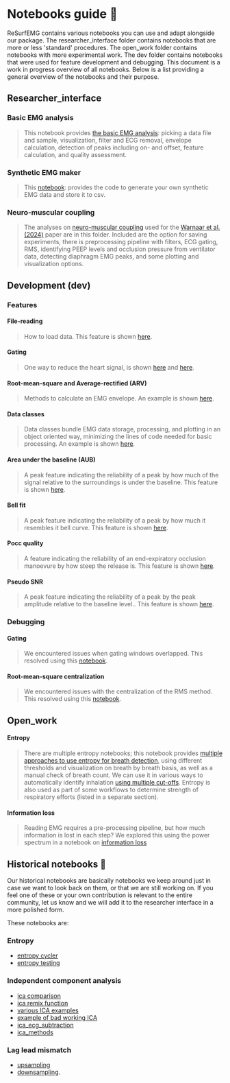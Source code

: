 # Notebooks guide :rainbow:

ReSurfEMG contains various notebooks you can use and adapt alongside our package. The researcher_interface folder contains notebooks that are more or less 'standard' procedures. The open_work folder contains notebooks with more experimental work. The dev folder contains notebooks that were used for feature development and debugging. This document is a work in progress overview of all notebooks. Below is a list providing a general overview of the notebooks and their purpose. 

## **Researcher_interface**

### Basic EMG analysis

> This notebook provides [the basic EMG analysis](https://github.com/ReSurfEMG/ReSurfEMG/blob/main/notebooks/researcher_interface/basic_emg_pipeline.ipynb): picking a data file and sample, visualization, filter and ECG removal, envelope calculation, detection of peaks including on- and offset, feature calculation, and quality assessment.


### Synthetic EMG maker

> This [notebook](https://github.com/ReSurfEMG/ReSurfEMG/blob/main/notebooks/researcher_interface/synthetic_data_generation.ipynb): provides the code to generate your own synthetic EMG data and store it to csv.

### Neuro-muscular coupling

> The analyses on [neuro-muscular coupling](https://github.com/ReSurfEMG/ReSurfEMG/blob/main/notebooks/researcher_interface/publication_2024_neuromuscular_coupling) used for the [Warnaar et al. (2024)](https://doi.org/10.1186/s13054-024-04978-0) paper are in this folder. Included are the option for saving experiments, there is preprocessing pipeline with filters, ECG gating, RMS, identifying PEEP levels and occlusion pressure from ventilator data, detecting diaphragm EMG peaks, and some plotting and visualization options.


## **Development (dev)**

### Features

#### File-reading
> How to load data. This feature is shown [here](https://github.com/ReSurfEMG/ReSurfEMG/blob/main/notebooks/dev/feature_development/file_reading.ipynb).

#### Gating
> One way to reduce the heart signal, is shown [here](https://github.com/ReSurfEMG/ReSurfEMG/blob/main/notebooks/dev/feature_development/gating_example.ipynb) and [here](https://github.com/ReSurfEMG/ReSurfEMG/blob/main/notebooks/dev/feature_development/gating_pipeline.ipynb).

#### Root-mean-square and Average-rectified (ARV)
> Methods to calculate an EMG envelope. An example is shown [here](https://github.com/ReSurfEMG/ReSurfEMG/blob/main/notebooks/dev/feature_development/rms_arv_example.ipynb).

#### Data classes
> Data classes bundle EMG data storage, processing, and plotting in an object oriented way, minimizing the lines of code needed for basic processing. An example is shown [here](https://github.com/ReSurfEMG/ReSurfEMG/blob/main/notebooks/dev/feature_development/pipeline_structure.ipynb).

#### Area under the baseline (AUB)
> A peak feature indicating the reliability of a peak by how much of the signal relative to the surroundings is under the baseline. This feature is shown [here](https://github.com/ReSurfEMG/ReSurfEMG/blob/main/notebooks/dev/feature_development/aub_test.ipynb).

#### Bell fit
> A peak feature indicating the reliability of a peak by how much it resembles it bell curve. This feature is shown [here](https://github.com/ReSurfEMG/ReSurfEMG/blob/main/notebooks/dev/feature_development/bell_fit_example.ipynb).

#### Pocc quality
> A feature indicating the reliability of an end-expiratory occlusion manoevure by how steep the release is. This feature is shown [here](https://github.com/ReSurfEMG/ReSurfEMG/blob/main/notebooks/dev/feature_development/pocc_quality_test.ipynb).

#### Pseudo SNR
> A peak feature indicating the reliability of a peak by the peak amplitude relative to the baseline level.. This feature is shown [here](https://github.com/ReSurfEMG/ReSurfEMG/blob/main/notebooks/dev/feature_development/pseudo_snr.ipynb).

### Debugging

#### Gating
> We encountered issues when gating windows overlapped. This resolved using this [notebook](https://github.com/ReSurfEMG/ReSurfEMG/blob/main/notebooks/dev/debugging/gating_adjacent_peaks_example.ipynb).

#### Root-mean-square centralization
> We encountered issues with the centralization of the RMS method. This resolved using this [notebook](https://github.com/ReSurfEMG/ReSurfEMG/blob/main/notebooks/dev/debugging/rms_centralisation_example.ipynb).

## **Open_work**

#### Entropy

> There are multiple entropy notebooks; this notebook provides [multiple approaches to use entropy for breath detection](https://github.com/ReSurfEMG/ReSurfEMG/blob/main/notebooks/open_work/entropy_eline_near_final.ipynb), using different thresholds and visualization on breath by breath basis, as well as a manual check of breath count. We can use it in various ways to automatically identify inhalation [using multiple cut-offs](https://github.com/ReSurfEMG/ReSurfEMG/blob/main/notebooks/open_work/entropy_eline_near_final.ipynb/entropy_widgeted_updated_june.ipynb). Entropy is also used as part of some workflows to determine strength of respiratory efforts (listed in a separate section).

#### Information loss

> Reading EMG requires a pre-processing pipeline, but how much information is lost in each step? We explored this using the power spectrum in a notebook on [information loss](https://github.com/ReSurfEMG/ReSurfEMG/blob/main/notebooks/open_work/information_loss_widgeted_seconds.ipynb)

## Historical notebooks :ghost:
Our historical notebooks are basically notebooks we keep around just in case we want to look back on them, or that we are still working on. If you feel one of these or your own contribution is relevant to the entire community, let us know and we will add it to the researcher interface in a more polished form.

These notebooks are:
### Entropy
* [entropy cycler](https://github.com/ReSurfEMG/ReSurfEMG/blob/main/notebooks/open_work/entropy_cycler_on_offset_detection.ipynb)
* [entropy testing](https://github.com/ReSurfEMG/ReSurfEMG/blob/main/notebooks/open_work/entropy_tests.ipynb)

### Independent component analysis
* [ica comparison](https://github.com/ReSurfEMG/ReSurfEMG/blob/main/notebooks/open_work/ica_comparison-Copy1.ipynb)
* [ica remix function](https://github.com/ReSurfEMG/ReSurfEMG/blob/main/notebooks/open_work/ica_remix_function.ipynb)
* [various ICA examples](https://github.com/ReSurfEMG/ReSurfEMG/blob/main/notebooks/open_work/ica_various_examples.ipynb)
* [example of bad working ICA](https://github.com/ReSurfEMG/ReSurfEMG/blob/main/open_work/ica_why_n_ICA_is_bad.ipynb)
* [ica_ecg_subtraction](https://github.com/ReSurfEMG/ReSurfEMG/blob/main/notebooks/open_work/ica_ecg_subtraction.ipynb)
* [ica_methods](https://github.com/ReSurfEMG/ReSurfEMG/blob/main/notebooks/open_work/ica_methods.ipynb)

### Lag lead mismatch
* [upsampling](https://github.com/ReSurfEMG/ReSurfEMG/blob/main/notebooks/open_work/lag_lead_match_upsample.ipynb)
* [downsampling](https://github.com/ReSurfEMG/ReSurfEMG/blob/main/notebooks/open_work/lag_lead_match.ipynb).